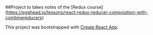 ##Project to takes notes of the [Redux course] (https://egghead.io/lessons/react-redux-reducer-composition-with-combinereducers) 

This project was bootstrapped with [Create React App](https://github.com/facebook/create-react-app).

